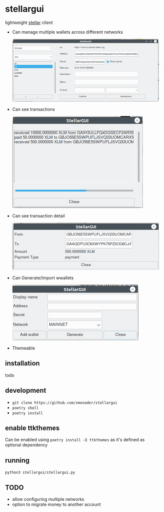 # stellargui

lightweight [stellar](https://www.stellar.org/) client

- Can manage multiple wallets across different networks

  ![stellargui1](./docs/img/stellargui1.png)

- Can see transactions

  ![stellargui2](./docs/img/stellargui2.png)

- Can see transaction detail

  ![stellargui2](./docs/img/stellargui3.png)

- Can Generate/Import wwallets

  ![stellargui2](./docs/img/stellargui4.png)

- Themeable

## installation
todo


## development

- `git clone https://github.com/xmonader/stellargui`
- `poetry shell`
- `poetry install`

## enable ttkthemes
Can be enabled using `poetry install -E ttkthemes` as it's defined as optional dependency 
## running 

`python3 stellargui/stellargui.py`


## TODO
- allow configuring multiple networks
- option to migrate money to another account